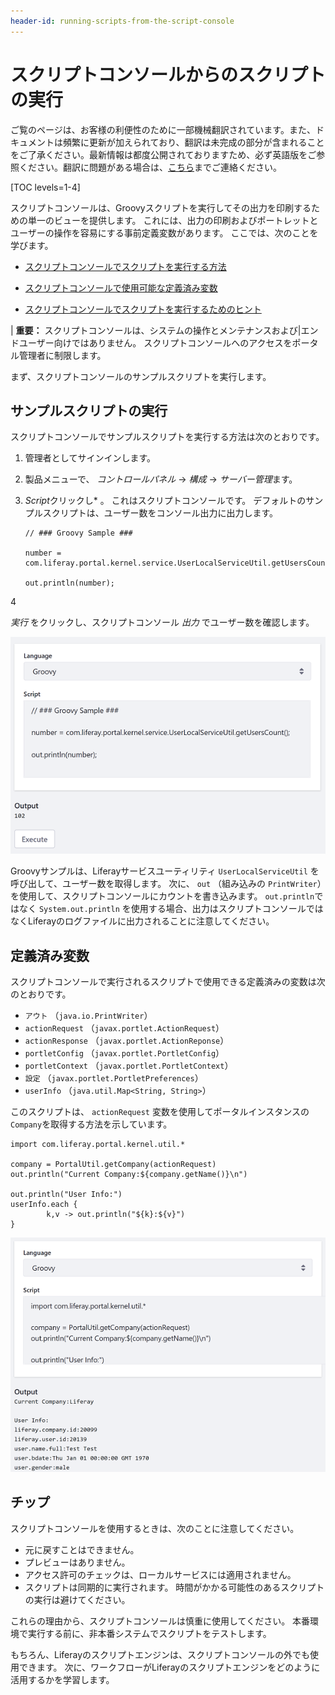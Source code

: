 ```yaml
---
header-id: running-scripts-from-the-script-console
---
```


# スクリプトコンソールからのスクリプトの実行

<p class="alert alert-info"><span class="wysiwyg-color-blue120">ご覧のページは、お客様の利便性のために一部機械翻訳されています。また、ドキュメントは頻繁に更新が加えられており、翻訳は未完成の部分が含まれることをご了承ください。最新情報は都度公開されておりますため、必ず英語版をご参照ください。翻訳に問題がある場合は、<a href="mailto:support-content-jp@liferay.com">こちら</a>までご連絡ください。</span></p>

[TOC levels=1-4]

スクリプトコンソールは、Groovyスクリプトを実行してその出力を印刷するための単一のビューを提供します。 これには、出力の印刷およびポートレットとユーザーの操作を容易にする事前定義変数があります。 ここでは、次のことを学びます。

  - [スクリプトコンソールでスクリプトを実行する方法](#running-the-sample-script)

  - [スクリプトコンソールで使用可能な定義済み変数](#predefined-variables)

  - [スクリプトコンソールでスクリプトを実行するためのヒント](#tips)

| **重要：** スクリプトコンソールは、システムの操作とメンテナンスおよび|エンドユーザー向けではありません。 スクリプトコンソールへのアクセスをポータル管理者に制限します。

まず、スクリプトコンソールのサンプルスクリプトを実行します。

## サンプルスクリプトの実行

スクリプトコンソールでサンプルスクリプトを実行する方法は次のとおりです。

1.  管理者としてサインインします。

2.  製品メニューで、 *コントロールパネル* → *構成* → *サーバー管理*ます。

3.  *Script*クリックし* 。 これはスクリプトコンソールです。 デフォルトのサンプルスクリプトは、ユーザー数をコンソール出力に出力します。</p> 
   
        // ### Groovy Sample ###
       
        number = com.liferay.portal.kernel.service.UserLocalServiceUtil.getUsersCount();
       
        out.println(number);
       </li>

4

*実行* をクリックし、スクリプトコンソール *出力* でユーザー数を確認します。</ol>

![図1：スクリプトコンソールのサンプルGroovyスクリプトは、ユーザー数をコンソールの*出力*セクションに出力します。](../../../images/groovy-script-sample.png)

Groovyサンプルは、Liferayサービスユーティリティ `UserLocalServiceUtil` を呼び出して、ユーザー数を取得します。 次に、 `out` （組み込みの `PrintWriter`）を使用して、スクリプトコンソールにカウントを書き込みます。 `out.println`ではなく `System.out.println` を使用する場合、出力はスクリプトコンソールではなくLiferayのログファイルに出力されることに注意してください。

## 定義済み変数

スクリプトコンソールで実行されるスクリプトで使用できる定義済みの変数は次のとおりです。

  - `アウト` （`java.io.PrintWriter`）
  - `actionRequest` （`javax.portlet.ActionRequest`）
  - `actionResponse` （`javax.portlet.ActionReponse`）
  - `portletConfig` （`javax.portlet.PortletConfig`）
  - `portletContext` （`javax.portlet.PortletContext`）
  - `設定` （`javax.portlet.PortletPreferences`）
  - `userInfo` （`java.util.Map<String, String>`）

このスクリプトは、 `actionRequest` 変数を使用してポータルインスタンスの `Company`を取得する方法を示しています。

    import com.liferay.portal.kernel.util.*
    
    company = PortalUtil.getCompany(actionRequest)
    out.println("Current Company:${company.getName()}\n")
    
    out.println("User Info:")
    userInfo.each { 
            k,v -> out.println("${k}:${v}") 
    }

![図2は：ここで事前定義使用グルービースクリプト呼び出しの例です <code>アウト</code>、 <code>actionRequest</code>、及び <code>ユーザー情報</code> 会社と現在のユーザの情報を印刷する変数。](../../../images/groovy-script-current-user-info.png)

## チップ

スクリプトコンソールを使用するときは、次のことに注意してください。

  - 元に戻すことはできません。
  - プレビューはありません。
  - アクセス許可のチェックは、ローカルサービスには適用されません。
  - スクリプトは同期的に実行されます。 時間がかかる可能性のあるスクリプトの実行は避けてください。

これらの理由から、スクリプトコンソールは慎重に使用してください。 本番環境で実行する前に、非本番システムでスクリプトをテストします。

もちろん、Liferayのスクリプトエンジンは、スクリプトコンソールの外でも使用できます。 次に、ワークフローがLiferayのスクリプトエンジンをどのように活用するかを学習します。
